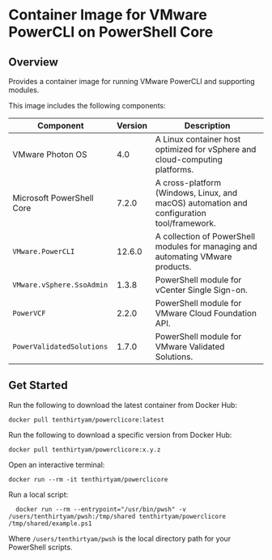 # Container Image for VMware PowerCLI on PowerShell Core

## Overview

Provides a container image for running VMware PowerCLI and supporting modules.

This image includes the following components:

Component | Version | Description
---------|----------|----------
VMware Photon OS | 4.0 | A Linux container host optimized for vSphere and cloud-computing platforms.
Microsoft PowerShell Core | 7.2.0 | A cross-platform (Windows, Linux, and macOS) automation and configuration tool/framework.
`VMware.PowerCLI` | 12.6.0 | A collection of PowerShell modules for managing and automating VMware products.
`VMware.vSphere.SsoAdmin` | 1.3.8 | PowerShell module for vCenter Single Sign-on.
`PowerVCF`| 2.2.0 | PowerShell module for VMware Cloud Foundation API.
`PowerValidatedSolutions` | 1.7.0 | PowerShell module for VMware Validated Solutions.

## Get Started

Run the following to download the latest container from Docker Hub:

```hcl
docker pull tenthirtyam/powerclicore:latest
```
Run the following to download a specific version from Docker Hub:

```hcl
docker pull tenthirtyam/powerclicore:x.y.z
```

Open an interactive terminal:

```hcl
docker run --rm -it tenthirtyam/powerclicore
```

Run a local script:
    
```hcl
  docker run --rm --entrypoint="/usr/bin/pwsh" -v /users/tenthirtyam/pwsh:/tmp/shared tenthirtyam/powerclicore /tmp/shared/example.ps1
```

Where `/users/tenthirtyam/pwsh` is the local directory path for your PowerShell scripts.
